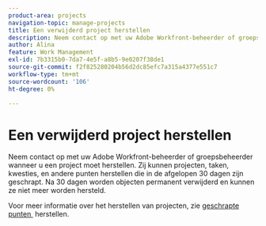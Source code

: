 ```yaml
---
product-area: projects
navigation-topic: manage-projects
title: Een verwijderd project herstellen
description: Neem contact op met uw Adobe Workfront-beheerder of groepsbeheerder wanneer u een project moet herstellen. Zij kunnen projecten, taken, kwesties, en andere punten herstellen die in de afgelopen 30 dagen zijn geschrapt. Na 30 dagen worden objecten permanent verwijderd en kunnen ze niet meer worden hersteld.
author: Alina
feature: Work Management
exl-id: 7b3315b0-7da7-4e5f-a8b5-9e0207f38de1
source-git-commit: f2f825280204b56d2dc85efc7a315a4377e551c7
workflow-type: tm+mt
source-wordcount: '106'
ht-degree: 0%

---
```


# Een verwijderd project herstellen

Neem contact op met uw Adobe Workfront-beheerder of groepsbeheerder wanneer u een project moet herstellen. Zij kunnen projecten, taken, kwesties, en andere punten herstellen die in de afgelopen 30 dagen zijn geschrapt. Na 30 dagen worden objecten permanent verwijderd en kunnen ze niet meer worden hersteld.

Voor meer informatie over het herstellen van projecten, zie [&#x200B; geschrapte punten &#x200B;](../../../administration-and-setup/manage-workfront/manage-deleted-items/restore-deleted-items.md) herstellen.
